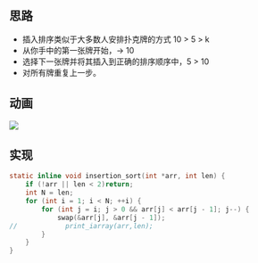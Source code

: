 ## 思路

* 插入排序类似于大多数人安排扑克牌的方式 10 > 5 > k
* 从你手中的第一张牌开始，-> 10
* 选择下一张牌并将其插入到正确的排序顺序中，5 > 10
* 对所有牌重复上一步。



## 动画

![](https://devyk.oss-cn-qingdao.aliyuncs.com/blog/20220301001841.gif)

## 实现

```c
static inline void insertion_sort(int *arr, int len) {
    if (!arr || len < 2)return;
    int N = len;
    for (int i = 1; i < N; ++i) {
        for (int j = i; j > 0 && arr[j] < arr[j - 1]; j--) {
            swap(&arr[j], &arr[j - 1]);
//            print_iarray(arr,len);
        }
    }
}
```

